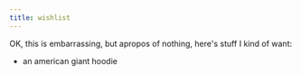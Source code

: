 ```yaml
---
title: wishlist
---
```


OK, this is embarrassing, but apropos of nothing, here's stuff I kind of want:

* an american giant hoodie

